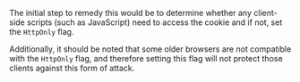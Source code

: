 The initial step to remedy this would be to determine whether any
client-side scripts (such as JavaScript) need to access the cookie and
if not, set the `HttpOnly` flag.

Additionally, it should be noted
that some older browsers are not compatible with the `HttpOnly` flag,
and therefore setting this flag will not protect those clients against
this form of attack.
